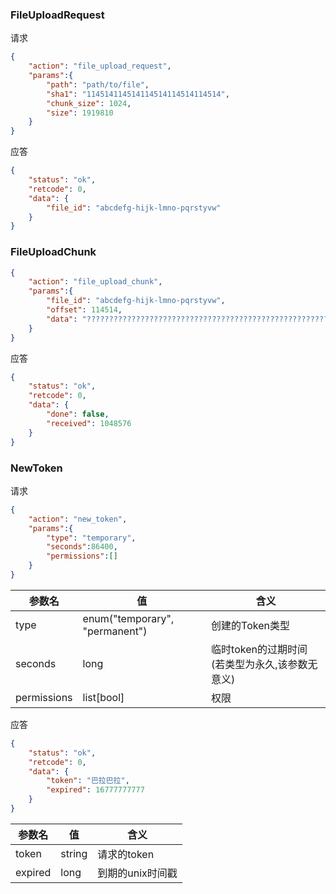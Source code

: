 ### FileUploadRequest

请求

```json
{
    "action": "file_upload_request",
    "params":{
        "path": "path/to/file",
        "sha1": "114514114514114514114514114514",
        "chunk_size": 1024,
        "size": 1919810
    }
}
```

应答

```json
{
    "status": "ok",
    "retcode": 0,
    "data": {
        "file_id": "abcdefg-hijk-lmno-pqrstyvw"
    }
}
```

### FileUploadChunk

```json
{
    "action": "file_upload_chunk",
    "params":{
        "file_id": "abcdefg-hijk-lmno-pqrstyvw",
        "offset": 114514,
        "data": "????????????????????????????????????????????????????????????????????????????????????????????????????????"
    }
}
```

应答

```json
{
    "status": "ok",
    "retcode": 0,
    "data": {
        "done": false,
        "received": 1048576
    }
}
```

### NewToken

请求

```json
{
    "action": "new_token",
    "params":{
        "type": "temporary",
        "seconds":86400,
        "permissions":[]
    }
}
```

| 参数名      | 值                             | 含义                                           |
| ----------- | ------------------------------ | ---------------------------------------------- |
| type        | enum("temporary", "permanent") | 创建的Token类型                                |
| seconds     | long                           | 临时token的过期时间(若类型为永久,该参数无意义) |
| permissions | list[bool]                     | 权限                                           |

应答

```json
{
    "status": "ok",
    "retcode": 0,
    "data": {
        "token": "巴拉巴拉",
        "expired": 16777777777
    }
}
```

| 参数名  | 值     | 含义             |
| ------- | ------ | ---------------- |
| token   | string | 请求的token      |
| expired | long   | 到期的unix时间戳 |


